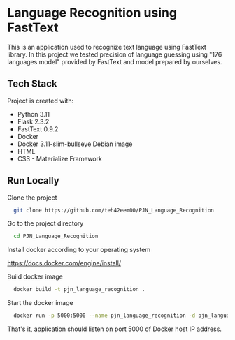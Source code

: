 # Language Recognition using FastText

This is an application used to recognize text language using FastText library. In this project we tested precision of language guessing using "176 languages model" provided by FastText and model prepared by ourselves.


## Tech Stack

Project is created with:

- Python 3.11
- Flask 2.3.2
- FastText 0.9.2
- Docker
- Docker 3.11-slim-bullseye Debian image
- HTML
- CSS - Materialize Framework

## Run Locally

Clone the project

```bash
  git clone https://github.com/teh42eem00/PJN_Language_Recognition
```

Go to the project directory

```bash
  cd PJN_Language_Recognition
```

Install docker according to your operating system

https://docs.docker.com/engine/install/

Build docker image

```bash
  docker build -t pjn_language_recognition .
```

Start the docker image

```bash
  docker run -p 5000:5000 --name pjn_language_recognition -d pjn_language_recognition
```

That's it, application should listen on port 5000 of Docker host IP address.


